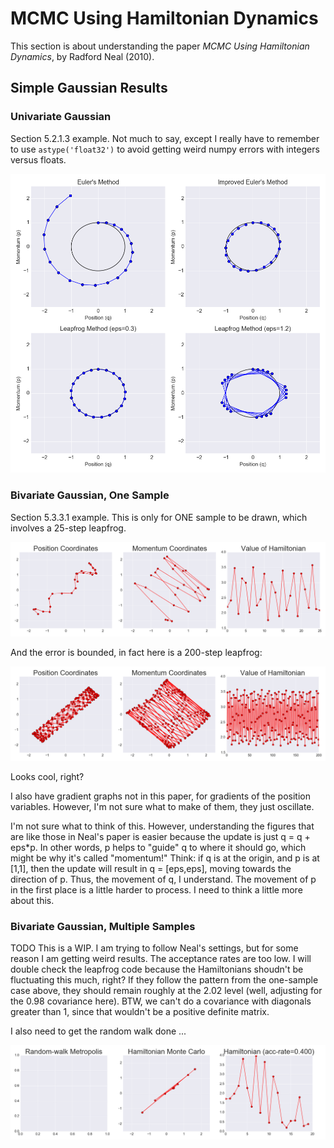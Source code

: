 # MCMC Using Hamiltonian Dynamics

This section is about understanding the paper *MCMC Using Hamiltonian Dynamics*, by Radford Neal (2010).

## Simple Gaussian Results

### Univariate Gaussian

Section 5.2.1.3 example. Not much to say, except I really have to remember to use `astype('float32')` to avoid getting weird numpy errors with integers versus floats.

![simple_gaussians](draft_figures/univariate_gaussians.png?raw=true)

### Bivariate Gaussian, One Sample

Section 5.3.3.1 example. This is only for ONE sample to be drawn, which involves a 25-step leapfrog.

![bivariate_gaussian_1](draft_figures/bivariate_gaussians_one_sample.png?raw=true)

And the error is bounded, in fact here is a 200-step leapfrog:

![bivariate_gaussian_2](draft_figures/bivariate_gaussians_one_sample_200steps.png?raw=true)

Looks cool, right?

I also have gradient graphs not in this paper, for gradients of the position variables. However, I'm not sure what to make of them, they just oscillate.

I'm not sure what to think of this. However, understanding the figures that are like those in Neal's paper is easier because the update is just q = q + eps\*p. In other words, p helps to "guide" q to where it should go, which might be why it's called "momentum!" Think: if q is at the origin, and p is at [1,1], then the update will result in q = [eps,eps], moving towards the direction of p. Thus, the movement of q, I understand. The movement of p in the first place is a little harder to process. I need to think a little more about this.

### Bivariate Gaussian, Multiple Samples

TODO This is a WIP. I am trying to follow Neal's settings, but for some reason I am getting weird results. The acceptance rates are too low. I will double check the leapfrog code because the Hamiltonians shoudn't be fluctuating this much, right? If they follow the pattern from the one-sample case above, they should remain roughly at the 2.02 level (well, adjusting for the 0.98 covariance here). BTW, we can't do a covariance with diagonals greater than 1, since that wouldn't be a positive definite matrix.

I also need to get the random walk done ...

![bivariate_gaussian_many_1](draft_figures/bivariate_gaussians_many_samples.png?raw=true)
